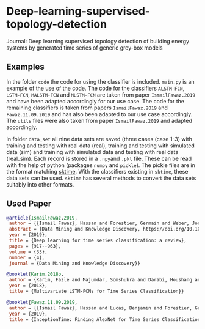 # Deep-learning-supervised-topology-detection
Journal: Deep learning supervised topology detection of building energy systems by generated time series of generic grey-box models


## Examples

In the folder `code` the code for using the classifier is included. `main.py` is an example of the use of the code. The code for the classifiers `ALSTM-FCN`, `LSTM-FCN`, `MALSTM-FCN` and `MLSTM-FCN` are taken from paper `IsmailFawaz.2019` and have been adapted accordingly for our use case.  The code for the remaining classifiers is taken from papers `IsmailFawaz.2019` and `Fawaz.11.09.2019` and has also been adapted to our use case accordingly. The `utils` files were also taken from paper `IsmailFawaz.2019` and adapted accordingly.

In folder `data_set` all nine data sets are saved (three cases (case 1-3) with training and testing with real data (real), training and testing with simulated data (sim) and training with simulated data and testing with real data (real_sim). Each record is stored in a `.npy`and `.pkl` file. These can be read with the help of python (packages `numpy` and `pickle`). The pickle files are in the format matching [sktime](https://www.sktime.org/). With the classifiers existing in `sktime`, these data sets can be used. `sktime` has several methods to convert the data sets suitably into other formats.

## Used Paper

```bibtex
@article{IsmailFawaz.2019,
 author = {{Ismail Fawaz}, Hassan and Forestier, Germain and Weber, Jonathan and Idoumghar, Lhassane and Muller, Pierre-Alain},
 abstract = {Data Mining and Knowledge Discovery, https://doi.org/10.1007/s10618-019-00619-1},
 year = {2019},
 title = {Deep learning for time series classification: a review},
 pages = {917--963},
 volume = {33},
 number = {4},
 journal = {Data Mining and Knowledge Discovery}}
```

```bibtex
@booklet{Karim.2018b,
 author = {Karim, Fazle and Majumdar, Somshubra and Darabi, Houshang and Harford, Samuel},
 year = {2018},
 title = {Multivariate LSTM-FCNs for Time Series Classification}}
```

```bibtex
@booklet{Fawaz.11.09.2019,
 author = {{Ismail Fawaz}, Hassan and Lucas, Benjamin and Forestier, Germain and Pelletier, Charlotte and Schmidt, Daniel F. and Weber, Jonathan and Webb, Geoffrey I. and Idoumghar, Lhassane and Muller, Pierre-Alain and Petitjean, Fran{\c{c}}ois},
 year = {2019},
 title = {InceptionTime: Finding AlexNet for Time Series Classification}}
```
